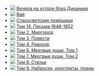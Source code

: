 * ![](/books/prose_rus_classic/Николай%20Васильевич%20Гоголь/Вечера%20на%20хуторе%20близ%20Диканьки.jpg) [Вечера на хуторе близ Диканьки](/books/prose_rus_classic/Николай%20Васильевич%20Гоголь/Вечера%20на%20хуторе%20близ%20Диканьки)
* ![](/books/prose_rus_classic/Николай%20Васильевич%20Гоголь/Вий.jpg) [Вий](/books/prose_rus_classic/Николай%20Васильевич%20Гоголь/Вий)
* ![](/books/prose_rus_classic/Николай%20Васильевич%20Гоголь/Старосветские%20помещики.jpg) [Старосветские помещики](/books/prose_rus_classic/Николай%20Васильевич%20Гоголь/Старосветские%20помещики)
* ![](/books/prose_rus_classic/Николай%20Васильевич%20Гоголь/Том%2014.%20Письма%201848-1852.jpg) [Том 14. Письма 1848-1852](/books/prose_rus_classic/Николай%20Васильевич%20Гоголь/Том%2014.%20Письма%201848-1852)
* ![](/books/prose_rus_classic/Николай%20Васильевич%20Гоголь/Том%202.%20Миргород.jpg) [Том 2. Миргород](/books/prose_rus_classic/Николай%20Васильевич%20Гоголь/Том%202.%20Миргород)
* ![](/books/prose_rus_classic/Николай%20Васильевич%20Гоголь/Том%203.%20Повести.jpg) [Том 3. Повести](/books/prose_rus_classic/Николай%20Васильевич%20Гоголь/Том%203.%20Повести)
* ![](/books/prose_rus_classic/Николай%20Васильевич%20Гоголь/Том%204.%20Ревизор.jpg) [Том 4. Ревизор](/books/prose_rus_classic/Николай%20Васильевич%20Гоголь/Том%204.%20Ревизор)
* ![](/books/prose_rus_classic/Николай%20Васильевич%20Гоголь/Том%206.%20Мертвые%20души.%20Том%201.jpg) [Том 6. Мертвые души. Том 1](/books/prose_rus_classic/Николай%20Васильевич%20Гоголь/Том%206.%20Мертвые%20души.%20Том%201)
* ![](/books/prose_rus_classic/Николай%20Васильевич%20Гоголь/Том%207.%20Мертвые%20души.%20Том%202.jpg) [Том 7. Мертвые души. Том 2](/books/prose_rus_classic/Николай%20Васильевич%20Гоголь/Том%207.%20Мертвые%20души.%20Том%202)
* ![](/books/prose_rus_classic/Николай%20Васильевич%20Гоголь/Том%208.%20Статьи.jpg) [Том 8. Статьи](/books/prose_rus_classic/Николай%20Васильевич%20Гоголь/Том%208.%20Статьи)
* ![](/books/prose_rus_classic/Николай%20Васильевич%20Гоголь/Том%209.%20Наброски,%20конспекты,%20планы.jpg) [Том 9. Наброски, конспекты, планы](/books/prose_rus_classic/Николай%20Васильевич%20Гоголь/Том%209.%20Наброски,%20конспекты,%20планы)